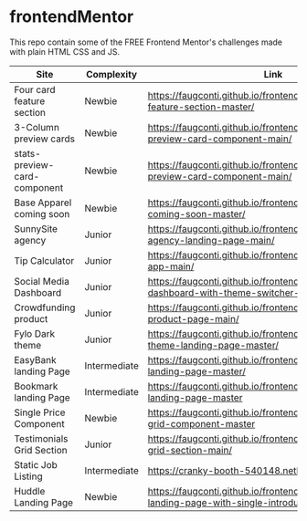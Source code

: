 # frontendMentor

This repo contain some of the FREE Frontend Mentor's challenges made with plain HTML CSS and JS. 


| Site | Complexity | Link |
| ------------- | ------------- | --- |
| Four card feature section  | Newbie  | https://faugconti.github.io/frontendMentor/8_four-card-feature-section-master/ |
| 3-Column preview cards  | Newbie  | https://faugconti.github.io/frontendMentor/3_column-preview-card-component-main/ |
| stats-preview-card-component  | Newbie  | https://faugconti.github.io/frontendMentor/2_stats-preview-card-component-main/ |
| Base Apparel coming soon  | Newbie  | https://faugconti.github.io/frontendMentor/base-apparel-coming-soon-master/ |
| SunnySite agency  | Junior  | https://faugconti.github.io/frontendMentor/sunnyside-agency-landing-page-main/ |
| Tip Calculator  | Junior  | https://faugconti.github.io/frontendMentor/tip-calculator-app-main/ |
| Social Media Dashboard  | Junior  | https://faugconti.github.io/frontendMentor/social-media-dashboard-with-theme-switcher-master/ |
| Crowdfunding product  | Junior  | https://faugconti.github.io/frontendMentor/crowdfunding-product-page-main/ |
| Fylo Dark theme  | Junior  | https://faugconti.github.io/frontendMentor/fylo-dark-theme-landing-page-master/ |
| EasyBank landing Page  | Intermediate  | https://faugconti.github.io/frontendMentor/easybank-landing-page-master/ |
| Bookmark landing Page  | Intermediate  | https://faugconti.github.io/frontendMentor/bookmark-landing-page-master |
| Single Price Component  | Newbie  | https://faugconti.github.io/frontendMentor/single-price-grid-component-master |
| Testimonials Grid Section  | Junior  | https://faugconti.github.io/frontendMentor/testimonials-grid-section-main/ |
| Static Job Listing| Intermediate | https://cranky-booth-540148.netlify.app/ |
| Huddle Landing Page | Newbie | https://faugconti.github.io/frontendMentor/huddle-landing-page-with-single-introductory-section-master|

